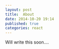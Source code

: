 ```yaml
---
layout: post
title:  About
date: 2014-10-20 19:14
published: true
categories: react
---
```

Will write this soon....